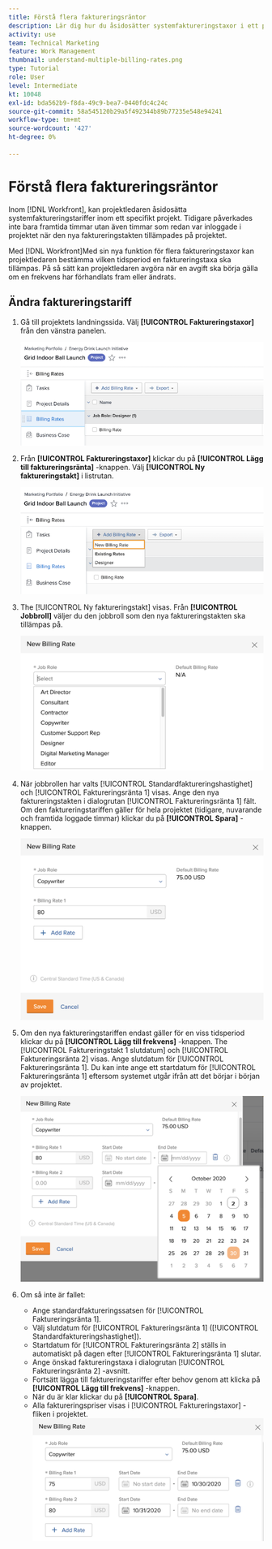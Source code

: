 ```yaml
---
title: Förstå flera faktureringsräntor
description: Lär dig hur du åsidosätter systemfaktureringstaxor i ett projekt.
activity: use
team: Technical Marketing
feature: Work Management
thumbnail: understand-multiple-billing-rates.png
type: Tutorial
role: User
level: Intermediate
kt: 10048
exl-id: bda562b9-f8da-49c9-bea7-0440fdc4c24c
source-git-commit: 58a545120b29a5f492344b89b77235e548e94241
workflow-type: tm+mt
source-wordcount: '427'
ht-degree: 0%

---
```


# Förstå flera faktureringsräntor

Inom [!DNL Workfront], kan projektledaren åsidosätta systemfaktureringstariffer inom ett specifikt projekt. Tidigare påverkades inte bara framtida timmar utan även timmar som redan var inloggade i projektet när den nya faktureringstakten tillämpades på projektet.

Med [!DNL Workfront]Med sin nya funktion för flera faktureringstaxor kan projektledaren bestämma vilken tidsperiod en faktureringstaxa ska tillämpas. På så sätt kan projektledaren avgöra när en avgift ska börja gälla om en frekvens har förhandlats fram eller ändrats.

## Ändra faktureringstariff

1. Gå till projektets landningssida. Välj **[!UICONTROL Faktureringstaxor]** från den vänstra panelen.

   ![En bild av markering [!UICONTROL Faktureringstaxor] in [!DNL Workfront]](assets/project-finances-1.png)

1. Från **[!UICONTROL Faktureringstaxor]** klickar du på **[!UICONTROL Lägg till faktureringsränta]** -knappen. Välj **[!UICONTROL Ny faktureringstakt]** i listrutan.

   ![En bild av markering [!UICONTROL Ny faktureringstakt] in [!DNL Workfront]](assets/project-finances-2.png)

1. The [!UICONTROL Ny faktureringstakt] visas. Från **[!UICONTROL Jobbroll]** väljer du den jobbroll som den nya faktureringstakten ska tillämpas på.

   ![En bild av hur du väljer jobbroller med en ny faktureringsfrekvens i [!DNL Workfront]](assets/project-finances-3.png)

1. När jobbrollen har valts [!UICONTROL Standardfaktureringshastighet] och [!UICONTROL Faktureringsränta 1] visas. Ange den nya faktureringstakten i dialogrutan [!UICONTROL Faktureringsränta 1] fält. Om den faktureringstariffen gäller för hela projektet (tidigare, nuvarande och framtida loggade timmar) klickar du på **[!UICONTROL Spara]** -knappen.

   ![En bild på hur du sparar en ny faktureringsränta som gäller för hela projektet i [!DNL Workfront]](assets/project-finances-5.png)

1. Om den nya faktureringstariffen endast gäller för en viss tidsperiod klickar du på **[!UICONTROL Lägg till frekvens]** -knappen. The [!UICONTROL Faktureringstakt 1 slutdatum] och [!UICONTROL Faktureringsränta 2] visas. Ange slutdatum för [!UICONTROL Faktureringsränta 1]. Du kan inte ange ett startdatum för [!UICONTROL Faktureringsränta 1] eftersom systemet utgår ifrån att det börjar i början av projektet.

   ![En bild på hur du skapar en ny faktureringsränta som gäller för en viss tidsperiod, med början i början av projektet i [!DNL Workfront]](assets/project-finances-6.png)

1. Om så inte är fallet:

   * Ange standardfaktureringssatsen för [!UICONTROL Faktureringsränta 1].
   * Välj slutdatum för [!UICONTROL Faktureringsränta 1] ([!UICONTROL Standardfaktureringshastighet]).
   * Startdatum för [!UICONTROL Faktureringsränta 2] ställs in automatiskt på dagen efter [!UICONTROL Faktureringsränta 1] slutar.
   * Ange önskad faktureringstaxa i dialogrutan [!UICONTROL Faktureringsränta 2] -avsnitt.
   * Fortsätt lägga till faktureringstariffer efter behov genom att klicka på **[!UICONTROL Lägg till frekvens]** -knappen.
   * När du är klar klickar du på **[!UICONTROL Spara]**.
   * Alla faktureringspriser visas i [!UICONTROL Faktureringstaxor] -fliken i projektet.
   ![En bild av hur du skapar nya faktureringstariffer som gäller för de olika tidsperioderna i [!DNL Workfront]](assets/project-finances-7.png)

